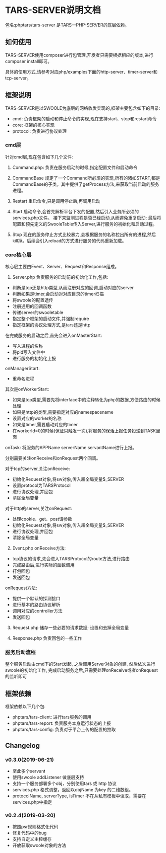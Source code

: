 # TARS-SERVER说明文档

包名:phptars/tars-server
是TARS—PHP-SERVER的底层依赖。

## 如何使用
TARS-SERVER使用composer进行包管理,开发者只需要根据相应的版本,进行composer install即可。

具体的使用方式,请参考对应php/examples下面的http-server、timer-server和tcp-server。

## 框架说明
TARS-SERVER是以SWOOLE为底层的网络收发实现的,框架主要包含如下的目录:
* cmd: 负责框架的启动和停止命令的实现,现在支持start、stop和restart命令
* core: 框架的核心实现  
* protocol: 负责进行协议处理

### cmd层
针对cmd层,现在包含如下几个文件:
1. Command.php: 
负责在服务启动的时候,指定配置文件和启动命令

2. CommandBase
规定了一个Command所必须的实现,所有的诸如START,都是CommandBase的子类。其中提供了getProcess方法,来获取当前启动的服务进程。

3. Restart
重启命令,只是调用停止后,再调用启动 
 
4. Start
启动命令,会首先解析平台下发的配置,然后引入业务所必须的services.php文件。
接下来监测进程是否已经启动,从而避免重复启动;
最后将配置和预先定义的SwooleTable传入Server,进行服务的初始化和启动过程。


5. Stop
现在的服务停止方式比较暴力,会根据服务的名称拉出所有的进程,然后kill掉。后续会引入reload的方式进行服务的代码重新加载。


### core核心层
核心层主要由Event、Server、Request和Response组成。

1. Server.php
负责服务的启动前的初始化工作,包括:
* 判断是tcp还是http类型,从而注册对应的回调,启动对应的server
* 判断如果是timer,会启动对对应目录的timer扫描
* 将swoole的配置透传
* 注册通用的回调函数
* 传递server的swooletable
* 指定整个框架的启动文件,并强制require
* 指定框架的协议处理方式,是tars还是http

在完成服务的启动之后,首先会进入onMasterStart:
* 写入进程的名称
* 将pid写入文件中
* 进行服务的初始化上报

onManagerStart:
* 重命名进程

其次是onWorkerStart:
* 如果是tcp类型,需要先将interface中的注释转化为php的数据,方便路由的时候处理
* 如果是http的类型,需要指定对应的namespacename
* 设置对应的worker的名称
* 如果是timer,需要启动对应的timer
* 在workerId=0的时候(保证只触发一次),将服务的保活上报任务投递到TASK里面


onTask: 将服务的APPName serverName servantName进行上报。

分别需要关注onReceive和onRequest两个回调。

对于tcp的server,关注onReceive:
* 初始化Request对象,将sw对象,传入超全局变量$_SERVER
* 设置protocol为TARSProtocol
* 进行协议处理,并回包
* 清除全局变量

对于http的server,关注onRequest:
* 处理cookie、get、post请参数
* 初始化Request对象,将sw对象,传入超全局变量$_SERVER
* 进行协议处理,并回包
* 清除全局变量


2. Event.php
onReceive方法:
* tcp协议的请求,先会进入TARSProtocol的route方法,进行路由
* 完成路由后,进行实际的函数调用
* 打包回包
* 发送回包


onRequest方法:
* 提供一个默认的探测接口
* 进行基本的路由协议解析
* 调用对应的controller方法
* 发送回包

3. Request.php
储存一些必要的请求数据;
设置和去掉全局变量

4. Response.php
负责回包的一些工作


### 服务启动流程
整个服务启动由cmd下的Start发起,
之后调用Server对象的创建,
然后依次进行swoole的初始化工作,
完成启动服务之后,只需要处理onReceive或者onRequest的监听即可


## 框架依赖
框架依赖以下几个包:
* phptars/tars-client: 进行tars服务的调用
* phptars/tars-report: 负责服务本身运行状态的上报
* phptars/tars-config: 负责对于平台上传的配置的拉取

## Changelog
### v0.3.0(2019-06-21)
- 至此多个servant
- 使用swoole addListener 做底层支持
- 支持一个服务部署多个obj，分别使用tars 或 http 协议
- services.php 格式调整，返回以objName 为key 的二维数组。
- protocolName, serverType, isTimer 不在从私有模板中读取，需要在services.php中指定

### v0.2.4(2019-03-20)
- 按照psr规则格式化代码
- 修复代码中的bug
- 支持自定义主控缓存
- 开放获取swoole对象的方法
